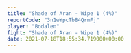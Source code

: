 ```yaml
---
title: "Shade of Aran - Wipe 1 (4%)"
reportCode: "3n1wYpcTb84QrmFj"
player: "Bodalen"
fight: "Shade of Aran - Wipe 1 (4%)"
date: 2021-07-18T18:55:34.719000+00:00
---
```


